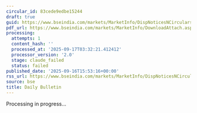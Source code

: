 ```yaml
---
circular_id: 83cede9edbe15244
draft: true
guid: https://www.bseindia.com/markets/MarketInfo/DispNoticesNCirculars.aspx?Noticeid={C709168F-1A87-446E-BE65-B3423CFDD69E}&noticeno=20250916-79&dt=09/16/2025&icount=79&totcount=79&flag=0
pdf_url: https://www.bseindia.com/markets/MarketInfo/DownloadAttach.aspx?id=20250916-79&attachedId=218f05b4-9012-4582-a22c-2de9164a33dd
processing:
  attempts: 1
  content_hash: ''
  processed_at: '2025-09-17T03:32:21.412412'
  processor_version: '2.0'
  stage: claude_failed
  status: failed
published_date: '2025-09-16T15:53:16+00:00'
rss_url: https://www.bseindia.com/markets/MarketInfo/DispNoticesNCirculars.aspx?Noticeid={C709168F-1A87-446E-BE65-B3423CFDD69E}&noticeno=20250916-79&dt=09/16/2025&icount=79&totcount=79&flag=0
source: bse
title: Daily Bulletin
---
```


Processing in progress...
